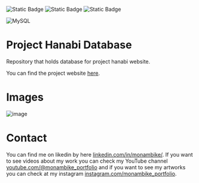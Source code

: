 <img alt="Static Badge" src="https://img.shields.io/badge/MONAMBIKE-%236c00fa?style=for-the-badge&label=MADE%20BY&labelColor=%23050505"> <img alt="Static Badge" src="https://img.shields.io/badge/MIT%20license-%236c00fa?style=for-the-badge&label=LICENSE&labelColor=%23050505"> <img alt="Static Badge" src="https://img.shields.io/badge/AZURE-%230089D6?style=for-the-badge&label=PREVIOUSLY%20HOSTED%20IN&labelColor=%23050505">

![MySQL](https://img.shields.io/badge/mysql-%2300f.svg?style=for-the-badge&logo=mysql&logoColor=white)

# Project Hanabi Database

Repository that holds database for project hanabi website.

You can find the project website [here](https://github.com/monambike/project-hanabi-web/).

# Images

![image](https://github.com/monambike/project-hanabi-database/assets/35270174/1e2e84ae-174b-4df1-9461-ad1e2d44b6ba)

# Contact

You can find me on likedin by here [linkedin.com/in/monambike/](https://www.linkedin.com/in/monambike/). If you want to see videos about my work you can check my YouTube channel [youtube.com/@monambike_portfolio](https://www.youtube.com/@monambike_portfolio) and if you want to see my artworks you can check at my instagram [instagram.com/monambike_portfolio](https://www.instagram.com/monambike_portfolio).
